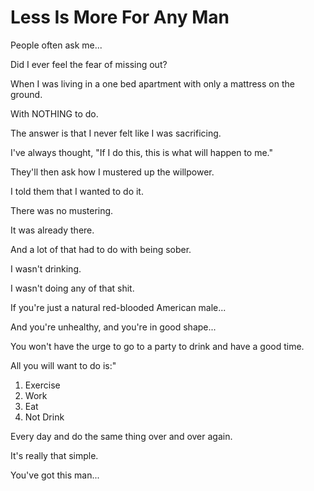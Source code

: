 # Less Is More For Any Man

People often ask me...

Did I ever feel the fear of missing out?

When I was living in a one bed apartment with only a mattress on the ground.

With NOTHING to do.

The answer is that I never felt like I was sacrificing.

I've always thought, "If I do this, this is what will happen to me."

They'll then ask how I mustered up the willpower.

I told them that I wanted to do it.

There was no mustering.

It was already there.

And a lot of that had to do with being sober.

I wasn't drinking.

I wasn't doing any of that shit.

If you're just a natural red-blooded American male...

And you're unhealthy, and you're in good shape...

You won't have the urge to go to a party to drink and have a good time.

All you will want to do is:"

1. Exercise
2. Work
3. Eat
4. Not Drink

Every day and do the same thing over and over again.

It's really that simple.

You've got this man...
